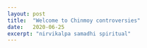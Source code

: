 ```yaml
---
layout: post
title:  "Welcome to Chinmoy controversies"
date:   2020-06-25
excerpt: "nirvikalpa samadhi spiritual"
---
```

